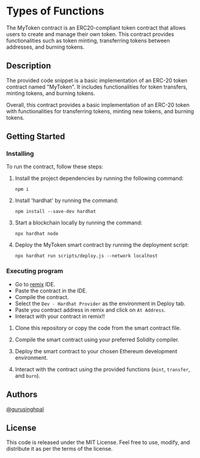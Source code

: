 # Types of Functions

The MyToken contract is an ERC20-compliant token contract that allows users to create and manage their own token. This contract provides functionalities such as token minting, transferring tokens between addresses, and burning tokens.


## Description

The provided code snippet is a basic implementation of an ERC-20 token contract named "MyToken". It includes functionalities for token transfers, minting tokens, and burning tokens.

Overall, this contract provides a basic implementation of an ERC-20 token with functionalities for transferring tokens, minting new tokens, and burning tokens.


## Getting Started

### Installing

To run the contract, follow these steps:

1. Install the project dependencies by running the following command:

   ```
   npm i
   ```

2. Install 'hardhat' by running the command:
   
   ```
   npm install --save-dev hardhat
   ```
   
4. Start a blockchain locally by running the command:
   
   ```
   npx hardhat node
   ```

6. Deploy the MyToken smart contract by running the deployment script:

   ```
   npx hardhat run scripts/deploy.js --network localhost
   ```

### Executing program

* Go to [remix](remix.ethereum.org) IDE.
* Paste the contract in the IDE.
* Compile the contract.
* Select the `Dev - Hardhat Provider` as the environment in Deploy tab.
* Paste you contract address in remix and click on `At Address`.
* Interact with your contract in remix!!

1. Clone this repository or copy the code from the smart contract file.

2. Compile the smart contract using your preferred Solidity compiler.

3. Deploy the smart contract to your chosen Ethereum development environment.

4. Interact with the contract using the provided functions (`mint`, `transfer`, and `burn`).

   
## Authors

[@gurusinghpal](https://www.linkedin.com/in/guru-singh-pal-99a305254/)


## License

This code is released under the MIT License. Feel free to use, modify, and distribute it as per the terms of the license.

